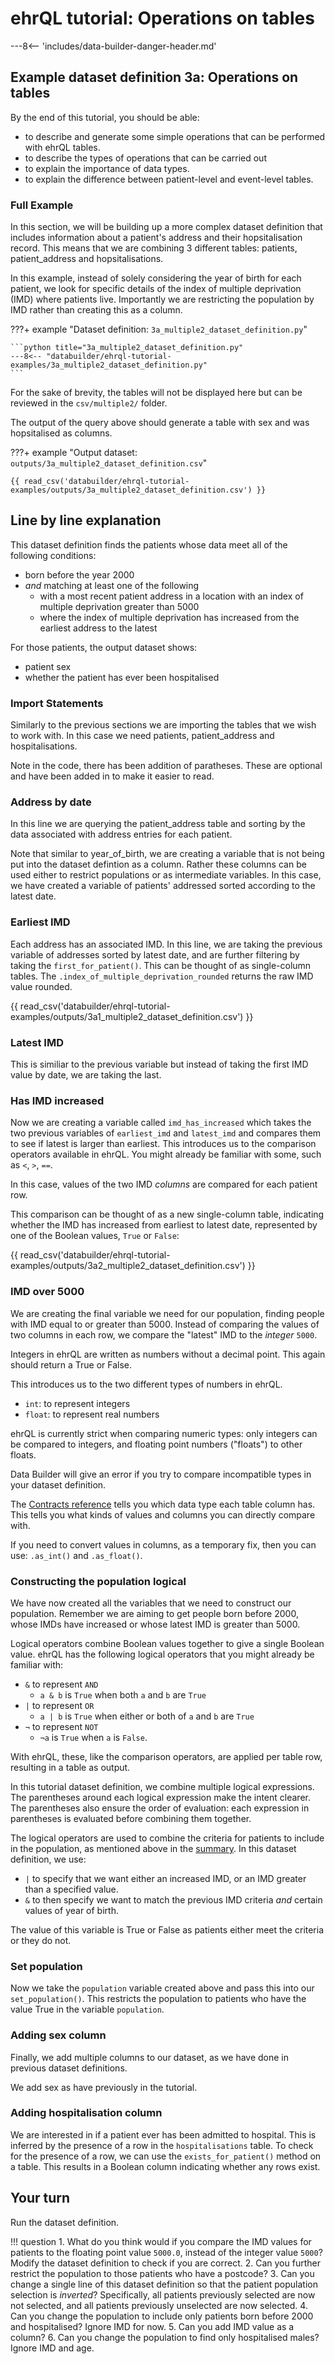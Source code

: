 # ehrQL tutorial: Operations on tables

---8<-- 'includes/data-builder-danger-header.md'

## Example dataset definition 3a: Operations on tables

By the end of this tutorial, you should be able:

* to describe and generate some simple operations that can be performed with ehrQL tables.
* to describe the types of operations that can be carried out 
* to explain the importance of data types.
* to explain the difference between patient-level and event-level tables.

### Full Example

In this section, we will be building up a more complex dataset definition that includes information about a patient's address and their hopsitalisation record. This means that we are combining 3 different tables: patients, patient_address and hopsitalisations. 

In this example, instead of solely considering the year of birth for each patient,
we look for specific details of the index of multiple deprivation (IMD)
where patients live. Importantly we are restricting the population by IMD rather than creating this as a column.

???+ example "Dataset definition: `3a_multiple2_dataset_definition.py`"

    ```python title="3a_multiple2_dataset_definition.py"
    ---8<-- "databuilder/ehrql-tutorial-examples/3a_multiple2_dataset_definition.py"
    ```

For the sake of brevity, the tables will not be displayed here but can be reviewed in the `csv/multiple2/` folder. 

The output of the query above should generate a table with sex and was hopsitalised as columns. 

???+ example "Output dataset: `outputs/3a_multiple2_dataset_definition.csv`"

    {{ read_csv('databuilder/ehrql-tutorial-examples/outputs/3a_multiple2_dataset_definition.csv') }}

## Line by line explanation

This dataset definition finds the patients whose data meet all of the following conditions:

* born before the year 2000
* *and* matching at least one of the following
    * with a most recent patient address in a location with an index of multiple deprivation greater than 5000
    * where the index of multiple deprivation has increased from the earliest address to the latest

For those patients, the output dataset shows:

* patient sex
* whether the patient has ever been hospitalised

### Import Statements
Similarly to the previous sections we are importing the tables that we wish to work with. In this case we need patients, patient_address and hospitalisations. 

Note in the code, there has been addition of paratheses. These are optional and have been added in to make it easier to read. 

### Address by date
In this line we are querying the patient_address table and sorting by the data associated with address entries for each patient. 

Note that similar to year_of_birth, we are creating a variable that is not being put into the dataset defintion as a column. Rather these columns can be used either to restrict populations or as intermediate variables. In this case, we have created a variable of patients' addressed sorted according to the latest date. 

### Earliest IMD
Each address has an associated IMD. In this line, we are taking the previous variable of addresses sorted by latest date, and are further filtering by taking the `first_for_patient()`. This can be thought of as single-column tables. The `.index_of_multiple_deprivation_rounded` returns the raw IMD value rounded. 

{{ read_csv('databuilder/ehrql-tutorial-examples/outputs/3a1_multiple2_dataset_definition.csv') }}

### Latest IMD
This is similiar to the previous variable but instead of taking the first IMD value by date, we are taking the last. 

### Has IMD increased
Now we are creating a variable called `imd_has_increased` which takes the two previous variables of `earliest_imd` and `latest_imd` and compares them to see if latest is larger than earliest. This introduces us to the comparison operators available in ehrQL. You might already be familiar with some, such as `<`, `>`, `==`.

In this case, values of the two IMD *columns* are compared for each patient row.

This comparison can be thought of as a new single-column table,
indicating whether the IMD has increased from earliest to latest date,
represented by one of the Boolean values, `True` or `False`:

{{ read_csv('databuilder/ehrql-tutorial-examples/outputs/3a2_multiple2_dataset_definition.csv') }}

### IMD over 5000
We are creating the final variable we need for our population, finding people with IMD equal to or greater than 5000. Instead of comparing the values of two columns in each row, we compare the "latest" IMD to the *integer* `5000`.

Integers in ehrQL are written as numbers without a decimal point. This again should return a True or False. 

This introduces us to the two different types of numbers in ehrQL. 

* `int`: to represent integers
* `float`: to represent real numbers

ehrQL is currently strict when comparing numeric types:
only integers can be compared to integers,
and floating point numbers ("floats") to other floats.

Data Builder will give an error
if you try to compare incompatible types in your dataset definition.

The [Contracts reference](contracts-reference.md) tells you
which data type each table column has.
This tells you what kinds of values and columns you can directly compare with.

If you need to convert values in columns,
as a temporary fix,
then you can use: `.as_int()` and `.as_float()`.

### Constructing the population logical
We have now created all the variables that we need to construct our population. Remember we are aiming to get people born before 2000, whose IMDs have increased or whose latest IMD is greater than 5000. 

Logical operators combine Boolean values together to give a single Boolean value.
ehrQL has the following logical operators that you might already be familiar with:

* `&` to represent `AND`
    * `a & b` is `True` when both `a` and `b` are `True`
* `|` to represent `OR`
    * `a | b` is `True` when either or both of `a` and `b` are `True`
* `¬` to represent `NOT`
    * `¬a` is `True` when `a` is `False`.

With ehrQL,
these, like the comparison operators, are applied per table row,
resulting in a table as output.

In this tutorial dataset definition, we combine multiple logical expressions.
The parentheses around each logical expression make the intent clearer.
The parentheses also ensure the order of evaluation:
each expression in parentheses is evaluated before combining them together.

The logical operators are used to combine the criteria
for patients to include in the population,
as mentioned above in the [summary](#summary).
In this dataset definition, we use:

* `|` to specify that we want either an increased IMD,
  or an IMD greater than a specified value.
* `&` to then specify we want to match the previous IMD criteria
  *and* certain values of year of birth.

The value of this variable is True or False as patients either meet the criteria or they do not. 

### Set population 
Now we take the `population` variable created above and pass this into our `set_population()`. This restricts the population to patients who have the value True in the variable `population`. 

### Adding sex column

Finally, we add multiple columns to our dataset,
as we have done in previous dataset definitions.

We add sex as have previously in the tutorial. 

### Adding hospitalisation column

We are interested in if a patient ever has been admitted to hospital.
This is inferred by the presence of a row in the `hospitalisations` table.
To check for the presence of a row,
we can use the `exists_for_patient()` method on a table.
This results in a Boolean column indicating whether any rows exist.

## Your turn
Run the dataset definition. 

!!! question
    1. What do you think would if you compare the IMD values for patients
       to the floating point value `5000.0`,
       instead of the integer value `5000`?
       Modify the dataset definition to check if you are correct.
    2. Can you further restrict the population to those patients who have a postcode?
    3. Can you change a single line of this dataset definition
       so that the patient population selection is *inverted*?
       Specifically, all patients previously selected are now not selected,
       and all patients previously unselected are now selected.
    4. Can you change the population to include only patients born before 2000 and hospitalised? Ignore IMD for now. 
    5. Can you add IMD value as a column?
    6. Can you change the population to find only hospitalised males? Ignore IMD and age. 

